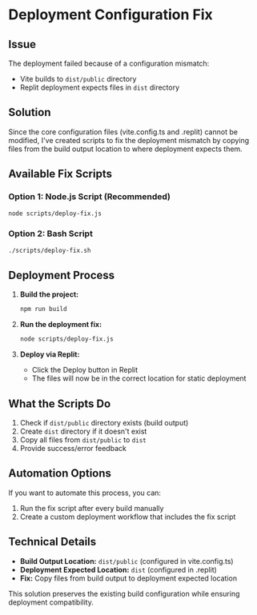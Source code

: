 # Deployment Configuration Fix

## Issue
The deployment failed because of a configuration mismatch:
- Vite builds to `dist/public` directory
- Replit deployment expects files in `dist` directory

## Solution
Since the core configuration files (vite.config.ts and .replit) cannot be modified, I've created scripts to fix the deployment mismatch by copying files from the build output location to where deployment expects them.

## Available Fix Scripts

### Option 1: Node.js Script (Recommended)
```bash
node scripts/deploy-fix.js
```

### Option 2: Bash Script
```bash
./scripts/deploy-fix.sh
```

## Deployment Process

1. **Build the project:**
   ```bash
   npm run build
   ```

2. **Run the deployment fix:**
   ```bash
   node scripts/deploy-fix.js
   ```

3. **Deploy via Replit:**
   - Click the Deploy button in Replit
   - The files will now be in the correct location for static deployment

## What the Scripts Do

1. Check if `dist/public` directory exists (build output)
2. Create `dist` directory if it doesn't exist
3. Copy all files from `dist/public` to `dist`
4. Provide success/error feedback

## Automation Options

If you want to automate this process, you can:

1. Run the fix script after every build manually
2. Create a custom deployment workflow that includes the fix script

## Technical Details

- **Build Output Location:** `dist/public` (configured in vite.config.ts)
- **Deployment Expected Location:** `dist` (configured in .replit)
- **Fix:** Copy files from build output to deployment expected location

This solution preserves the existing build configuration while ensuring deployment compatibility.